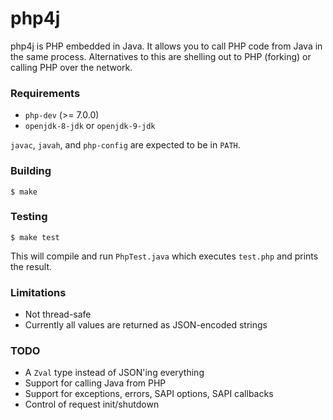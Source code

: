 # php4j

php4j is PHP embedded in Java. It allows you to call PHP code from Java in the
same process. Alternatives to this are shelling out to PHP (forking) or calling
PHP over the network.

### Requirements

* `php-dev` (>= 7.0.0)
* `openjdk-8-jdk` or `openjdk-9-jdk`

`javac`, `javah`, and `php-config` are expected to be in `PATH`.

### Building

    $ make

### Testing

    $ make test

This will compile and run `PhpTest.java` which executes `test.php` and prints
the result.

### Limitations

* Not thread-safe
* Currently all values are returned as JSON-encoded strings

### TODO

* A `Zval` type instead of JSON'ing everything
* Support for calling Java from PHP
* Support for exceptions, errors, SAPI options, SAPI callbacks
* Control of request init/shutdown
